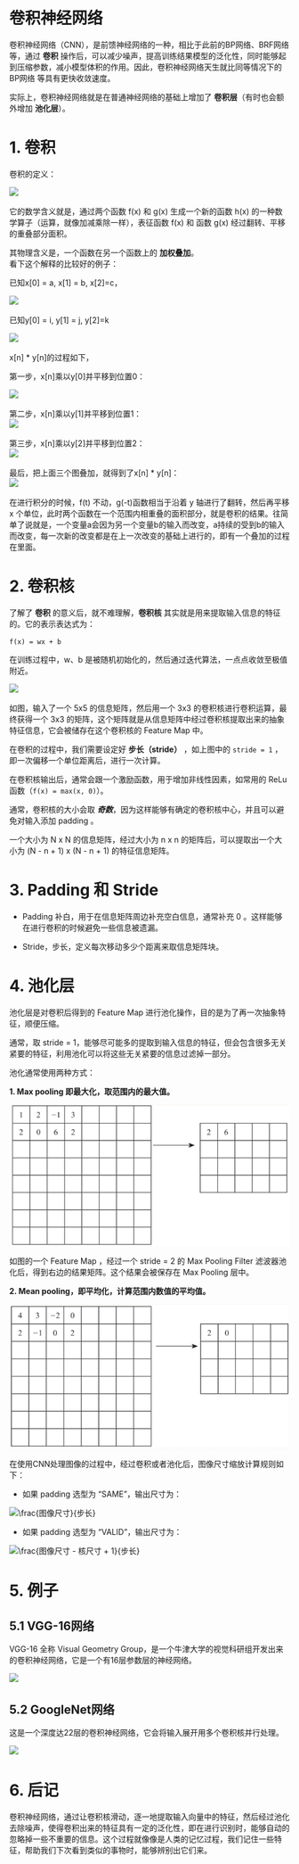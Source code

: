 # 卷积神经网络

卷积神经网络（CNN），是前馈神经网络的一种，相比于此前的BP网络、BRF网络等，通过 **卷积** 操作后，可以减少噪声，提高训练结果模型的泛化性，同时能够起到压缩参数，减小模型体积的作用。因此，卷积神经网络天生就比同等情况下的 BP网络 等具有更快收敛速度。  

实际上，卷积神经网络就是在普通神经网络的基础上增加了 **卷积层**（有时也会额外增加 **池化层**）。  

# 1. 卷积

卷积的定义：  

![](http://ogemdlrap.bkt.clouddn.com/%E5%B1%8F%E5%B9%95%E5%BF%AB%E7%85%A7%202018-10-02%20%E4%B8%8B%E5%8D%884.06.48.png)  

它的数学含义就是，通过两个函数 f(x) 和 g(x) 生成一个新的函数 h(x) 的一种数学算子（运算，就像加减乘除一样），表征函数 f(x) 和 函数 g(x) 经过翻转、平移的重叠部分面积。   

其物理含义是，一个函数在另一个函数上的 **加权叠加**。  
看下这个解释的比较好的例子：  

已知x[0] = a, x[1] = b, x[2]=c，  

![](http://ogemdlrap.bkt.clouddn.com/153fd3e7911d486edaf0475afb1e54b3_hd.png)  

已知y[0] = i, y[1] = j, y[2]=k

![](http://ogemdlrap.bkt.clouddn.com/c47d9d7f7a29c491782bf7b1baea3f8e_hd.png)  

x[n] * y[n]的过程如下，  

第一步，x[n]乘以y[0]并平移到位置0：  

![](http://ogemdlrap.bkt.clouddn.com/91f5eff235013ac729c44e98b3a537d0_hd.png)  

第二步，x[n]乘以y[1]并平移到位置1：  
![](http://ogemdlrap.bkt.clouddn.com/67c05239b05f671766b9df9393026f2c_r.jpg)


第三步，x[n]乘以y[2]并平移到位置2：  
![](http://ogemdlrap.bkt.clouddn.com/c34e839a49c6b616c57bde3c3dbbd67d_hd.png)

最后，把上面三个图叠加，就得到了x[n] * y[n]：  
![](http://ogemdlrap.bkt.clouddn.com/4ce6cdcc28b10aca73db3f877d86ca02_hd.png)

在进行积分的时候，f(t) 不动，g(-t)函数相当于沿着 y 轴进行了翻转，然后再平移 x 个单位，此时两个函数在一个范围内相重叠的面积部分，就是卷积的结果。往简单了说就是，一个变量a会因为另一个变量b的输入而改变，a持续的受到b的输入而改变，每一次新的改变都是在上一次改变的基础上进行的，即有一个叠加的过程在里面。  

# 2. 卷积核

了解了 **卷积**  的意义后，就不难理解，**卷积核** 其实就是用来提取输入信息的特征的。它的表示表达式为：  

```
f(x) = wx + b
```
在训练过程中，w、b 是被随机初始化的，然后通过迭代算法，一点点收敛至极值附近。  

![](http://ogemdlrap.bkt.clouddn.com/%E5%8D%B7%E7%A7%AF%E5%8A%A8%E7%94%BB.gif)  

如图，输入了一个 5x5 的信息矩阵，然后用一个 3x3 的卷积核进行卷积运算，最终获得一个 3x3 的矩阵，这个矩阵就是从信息矩阵中经过卷积核提取出来的抽象特征信息，它会被储存在这个卷积核的 Feature Map 中。  

在卷积的过程中，我们需要设定好 **步长（stride）** ，如上图中的 `stride = 1` ， 即一次偏移一个单位距离后，进行一次计算。

在卷积核输出后，通常会跟一个激励函数，用于增加非线性因素，如常用的 ReLu函数（`f(x) = max(x, 0)`）。  

通常，卷积核的大小会取 **_奇数_**，因为这样能够有确定的卷积核中心，并且可以避免对输入添加 padding 。  

一个大小为 N x N 的信息矩阵，经过大小为 n x n 的矩阵后，可以提取出一个大小为 (N - n + 1) x (N - n + 1) 的特征信息矩阵。  

# 3. Padding 和 Stride

- Padding 补白，用于在信息矩阵周边补充空白信息，通常补充 0 。这样能够在进行卷积的时候避免一些信息被遗漏。 

- Stride，步长，定义每次移动多少个距离来取信息矩阵块。  


# 4. 池化层
池化层是对卷积后得到的 Feature Map 进行池化操作，目的是为了再一次抽象特征，顺便压缩。  

通常，取 stride = 1，能够尽可能多的提取到输入信息的特征，但会包含很多无关紧要的特征，利用池化可以将这些无关紧要的信息过滤掉一部分。  

池化通常使用两种方式： 

**1. Max pooling 即最大化，取范围内的最大值。**  

![](https://raw.githubusercontent.com/chenBingX/img/master/机器学习相关/池化示意图.png)

如图的一个 Feature Map ，经过一个 stride = 2 的 Max Pooling Filter 滤波器池化后，得到右边的结果矩阵。这个结果会被保存在 Max Pooling 层中。

**2. Mean pooling，即平均化，计算范围内数值的平均值。**  

![](https://raw.githubusercontent.com/chenBingX/img/master/机器学习相关/average池化示意图.png)
  
  
在使用CNN处理图像的过程中，经过卷积或者池化后，图像尺寸缩放计算规则如下：  

- 如果 padding 选型为 “SAME”，输出尺寸为：  

![$\frac{图像尺寸}{步长}$](http://ogemdlrap.bkt.clouddn.com/%E5%B1%8F%E5%B9%95%E5%BF%AB%E7%85%A7%202018-10-10%20%E4%B8%8B%E5%8D%887.11.24.png)

- 如果 padding 选型为 “VALID”，输出尺寸为： 


![$\frac{图像尺寸 - 核尺寸 + 1}{步长}$](http://ogemdlrap.bkt.clouddn.com/%E5%B1%8F%E5%B9%95%E5%BF%AB%E7%85%A7%202018-10-10%20%E4%B8%8B%E5%8D%887.12.53.png)



# 5. 例子

## 5.1 VGG-16网络

VGG-16 全称 Visual Geometry Group，是一个牛津大学的视觉科研组开发出来的卷积神经网络，它是一个有16层参数层的神经网络。  

![](http://ogemdlrap.bkt.clouddn.com/%E5%B1%8F%E5%B9%95%E5%BF%AB%E7%85%A7%202018-10-02%20%E4%B8%8B%E5%8D%886.13.07.png)  


## 5.2 GoogleNet网络

这是一个深度达22层的卷积神经网络，它会将输入展开用多个卷积核并行处理。  

![](http://ogemdlrap.bkt.clouddn.com/%E5%B1%8F%E5%B9%95%E5%BF%AB%E7%85%A7%202018-10-02%20%E4%B8%8B%E5%8D%886.17.45.png)  




# 6. 后记

卷积神经网络，通过让卷积核滑动，逐一地提取输入向量中的特征，然后经过池化去除噪声，使得卷积出来的特征具有一定的泛化性，即在进行识别时，能够自动的忽略掉一些不重要的信息。这个过程就像像是人类的记忆过程，我们记住一些特征，帮助我们下次看到类似的事物时，能够辨别出它们来。

